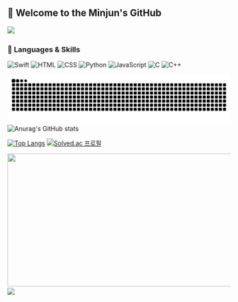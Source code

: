 ## 🐍 Welcome to the Minjun's GitHub 
<img src="https://capsule-render.vercel.app/api?type=waving&color=2A623D&height=150&section=header" />


### 🐍 Languages & Skills
![Swift](https://img.shields.io/badge/Swift-2A623D?style=for-the-badge&logo=swift&logoColor=AAAAAA)
![HTML](https://img.shields.io/badge/HTML-2A623D?style=for-the-badge&logo=html5&logoColor=AAAAAA)
![CSS](https://img.shields.io/badge/CSS-2A623D?style=for-the-badge&logo=css3&logoColor=AAAAAA)
![Python](https://img.shields.io/badge/Python-2A623D?style=for-the-badge&logo=python&logoColor=AAAAAA)
![JavaScript](https://img.shields.io/badge/JavaScript-2A623D?style=for-the-badge&logo=JavaScript&logoColor=AAAAAA)
![C](https://img.shields.io/badge/C-2A623D?style=for-the-badge&logo=c&logoColor=AAAAAA)
![C++](https://img.shields.io/badge/C%2B%2B-2A623D?style=for-the-badge&logo=c%2B%2B&logoColor=AAAAAA)

![Snake animation](https://raw.githubusercontent.com/minzzzun/minzzzun/output/github-contribution-grid-snake.svg)
![Anurag's GitHub stats](https://github-readme-stats.vercel.app/api?username=minzzzun&show_icons=true&theme=dark&bg_color=1A472A&border_color=2A623D&icon_color=52B788&text_color=AAAAAA&title_color=52B788)

[![Top Langs](https://github-readme-stats.vercel.app/api/top-langs/?username=minzzzun&theme=dark&bg_color=1A472A&border_color=2A623D&text_color=AAAAAA&title_color=52B788)](https://github.com/anuraghazra/github-readme-stats)
[![Solved.ac
프로필](http://mazassumnida.wtf/api/v2/generate_badge?boj={kmj392766m})](https://solved.ac/{kmj392766m})



<a href="https://github.com/devxb/gitanimals">
<img
  src="https://render.gitanimals.org/farms/minzzzun"
  width="600"
  height="300"
/>
</a>

<img src="https://capsule-render.vercel.app/api?type=waving&color=2A623D&height=150&section=footer" />
